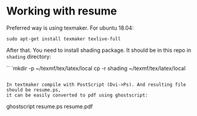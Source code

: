# Working with resume

Preferred way is using texmaker. For ubuntu 18.04:

`sudo apt-get install texmaker texlive-full`

After that. You need to install shading package.
It should be in this repo in `shading` directory:

``
`mkdir -p ~/texmf/tex/latex/local
cp -r shading ~/texmf/tex/latex/local
```

In textmaker compile with PostScript (Dvi->Ps). And resulting file should be resume.ps,
it can be easily converted to pdf using ghostscript:

```
ghostscript resume.ps resume.pdf
```
